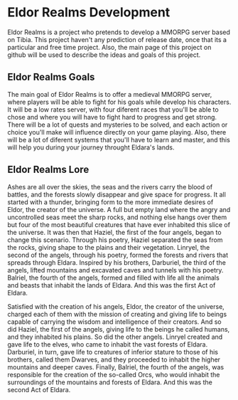 # Eldor Realms Development

Eldor Realms is a project who pretends to develop a MMORPG server based on Tibia. This project haven't any prediction of release date, once that its a particular and free time project. Also, the main page of this project on github will be used to describe the ideas and goals of this project.

## Eldor Realms Goals

The main goal of Eldor Realms is to offer a medieval MMORPG server, where players will be able to fight for his goals while develop his characters. It will be a low rates server, with four diferent races that you'll be able to chose and where you will have to fight hard to progress and get strong. There will be a lot of quests and mysteries to be solved, and each action or choice you'll make will influence directly on your game playing. Also, there will be a lot of diferent systems that you'll have to learn and master, and this will help you during your journey throught Eldara's lands.

## Eldor Realms Lore

Ashes are all over the skies, the seas and the rivers carry the blood of battles, and the forests slowly disappear and give space for progress. It all started with a thunder, bringing form to the more immediate desires of Eldor, the creator of the universe. A full but empty land where the angry and uncontrolled seas meet the sharp rocks, and nothing else hangs over them but four of the most beautiful creatures that have ever inhabited this slice of the universe. It was then that Haziel, the first of the four angels, began to change this scenario. Through his poetry, Haziel separated the seas from the rocks, giving shape to the plains and their vegetation. Linryel, the second of the angels, through his poetry, formed the forests and rivers that spreads through Eldara. Inspired by his brothers, Darburiel, the third of the angels, lifted mountains and excavated caves and tunnels with his poetry. Balriel, the fourth of the angels, formed and filled with life all the animals and beasts that inhabit the lands of Eldara. And this was the first Act of Eldara.

Satisfied with the creation of his angels, Eldor, the creator of the universe, charged each of them with the mission of creating and giving life to beings capable of carrying the wisdom and intelligence of their creators. And so did Haziel, the first of the angels, giving life to the beings he called humans, and they inhabited his plains. So did the other angels. Linryel created and gave life to the elves, who came to inhabit the vast forests of Eldara. Darburiel, in turn, gave life to creatures of inferior stature to those of his brothers, called them Dwarves, and they proceeded to inhabit the higher mountains and deeper caves. Finally, Balriel, the fourth of the angels, was responsible for the creation of the so-called Orcs, who would inhabit the surroundings of the mountains and forests of Eldara. And this was the second Act of Eldara.
